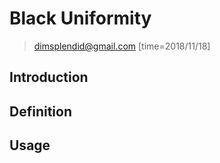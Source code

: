 # Black Uniformity
> dimsplendid@gmail.com
> [time=2018/11/18]
## Introduction
## Definition
## Usage
